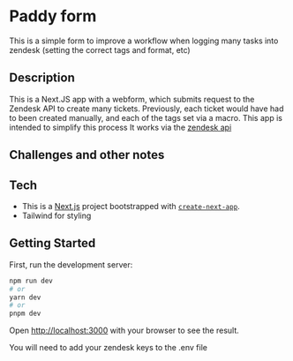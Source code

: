 # Paddy form
This is a simple form to improve a workflow when logging many tasks into zendesk (setting the correct tags and format, etc)

## Description
This is a Next.JS app with a webform, which submits request to the Zendesk API to create many tickets. Previously, each ticket would have had to been created manually, and each of the tags set via a macro. This app is intended to simplify this process
It works via the [zendesk api](https://developer.zendesk.com/api-reference/ticketing/tickets/tickets/#create-many-tickets) 


## Challenges and other notes


## Tech
- This is a [Next.js](https://nextjs.org/) project bootstrapped with [`create-next-app`](https://github.com/vercel/next.js/tree/canary/packages/create-next-app).
- Tailwind for styling

## Getting Started

First, run the development server:

```bash
npm run dev
# or
yarn dev
# or
pnpm dev
```

Open [http://localhost:3000](http://localhost:3000) with your browser to see the result.

You will need to add your zendesk keys to the .env file

